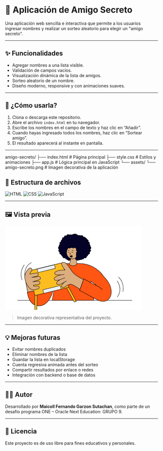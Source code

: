 # 🎁 Aplicación de Amigo Secreto

Una aplicación web sencilla e interactiva que permite a los usuarios ingresar nombres y realizar un sorteo aleatorio para elegir un "amigo secreto".

---

## ✨ Funcionalidades

- Agregar nombres a una lista visible.
- Validación de campos vacíos.
- Visualización dinámica de la lista de amigos.
- Sorteo aleatorio de un nombre.
- Diseño moderno, responsive y con animaciones suaves.

---

## 🚀 ¿Cómo usarla?

1. Clona o descarga este repositorio.
2. Abre el archivo `index.html` en tu navegador.
3. Escribe los nombres en el campo de texto y haz clic en “Añadir”.
4. Cuando hayas ingresado todos los nombres, haz clic en “Sortear amigo”.
5. El resultado aparecerá al instante en pantalla.

---


amigo-secreto/
├── index.html # Página principal
├── style.css # Estilos y animaciones
├── app.js # Lógica principal en JavaScript
└── assets/
└── amigo-secreto.png # Imagen decorativa de la aplicación
## 📁 Estructura de archivos

![HTML](https://img.shields.io/badge/HTML5-E34F26?style=for-the-badge&logo=html5&logoColor=white)
![CSS](https://img.shields.io/badge/CSS3-1572B6?style=for-the-badge&logo=css3&logoColor=white)
![JavaScript](https://img.shields.io/badge/JavaScript-F7DF1E?style=for-the-badge&logo=javascript&logoColor=black)

---

## 🖼 Vista previa

![Amigo Secreto](assets/amigo-secreto.png)

> Imagen decorativa representativa del proyecto.

---

## 💡 Mejoras futuras

- Evitar nombres duplicados
- Eliminar nombres de la lista
- Guardar la lista en localStorage
- Cuenta regresiva animada antes del sorteo
- Compartir resultados por enlace o redes
- Integración con backend o base de datos

---

## 🧑‍💻 Autor

Desarrollado por **Maicoll Fernando Garzon Sutachan**, como parte de un desafío programa ONE – Oracle Next Education: GRUPO 9.

---

## 📄 Licencia

Este proyecto es de uso libre para fines educativos y personales.

